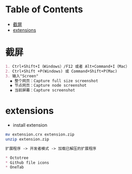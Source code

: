 Table of Contents
=================

   * [截屏](#截屏)
   * [extensions](#extensions)

# 截屏
```md
1. Ctrl+Shift+I（Windows）/F12 或者 Alt+Command+I（Mac）
2. Ctrl+Shift +P(Windows) 或 Command+Shift+P(Mac)
3. 输入"Screen"
  ◆ 整个网页：Capture full size screenshot
  ◆ 节点网页：Capture node screenshot
  ◆ 当前屏幕：Capture screenshot
```
# extensions
* install extension
```sh
mv extension.crx extension.zip
unzip extension.zip
```
```md
扩展程序 -> 开发者模式 -> 加载已解压的扩展程序
```
```md
* Octotree
* Github file icons
* OneTab
```
